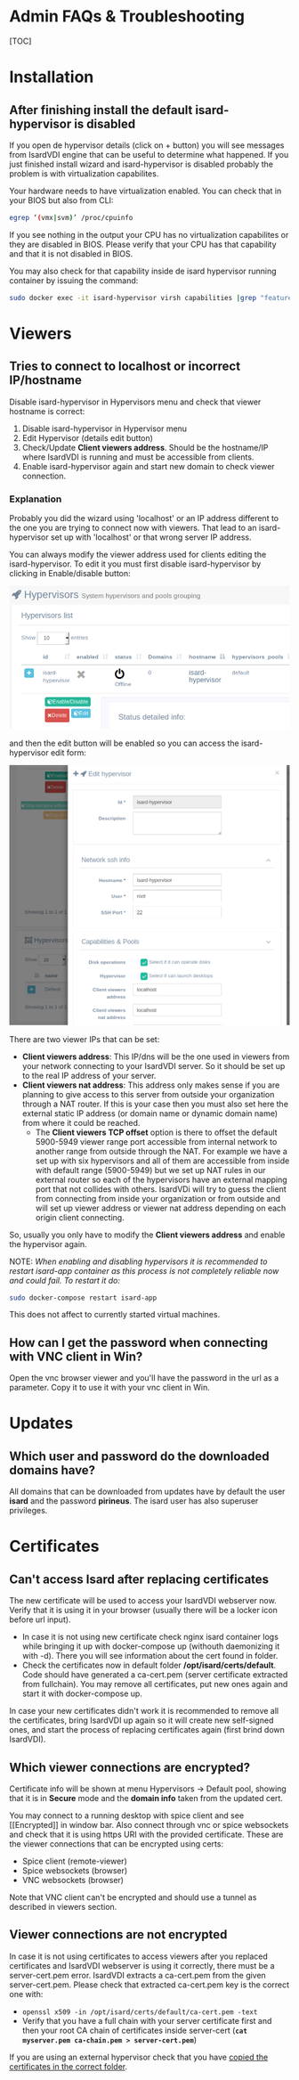 <h1>Admin FAQs & Troubleshooting</h1>

[TOC]

# Installation

## After finishing install the default isard-hypervisor is disabled

If you open de hypervisor details (click on + button) you will see messages from IsardVDI engine that can be useful to determine what happened. If you just finished install wizard and isard-hypervisor is disabled probably the problem is with virtualization capabilites.

Your hardware needs to have virtualization enabled. You can check that in your BIOS but also from CLI:

```bash
egrep ‘(vmx|svm)’ /proc/cpuinfo
```

If you see nothing in the output your CPU has no virtualization capabilites or they are disabled in BIOS. Please verify that your CPU has that capability and that it is not disabled in BIOS.

You may also check for that capability inside de isard hypervisor running container by issuing the command:

```bash
sudo docker exec -it isard-hypervisor virsh capabilities |grep "feature name"
```

# Viewers

## Tries to connect to localhost or incorrect IP/hostname

Disable isard-hypervisor in Hypervisors menu and check that viewer hostname is correct:

1. Disable isard-hypervisor in Hypervisor menu
2. Edit Hypervisor (details edit button)
3. Check/Update **Client viewers address**. Should be the hostname/IP where IsardVDI is running and must be accessible from clients.
4. Enable isard-hypervisor again and start new domain to check viewer connection.

### Explanation

Probably you did the wizard using 'localhost' or an IP address different to the one you are trying to connect now with viewers. That lead to an isard-hypervisor set up with 'localhost' or that wrong server IP address.

You can always modify the viewer address used for clients editing the isard-hypervisor. To edit it you must first disable isard-hypervisor by clicking in Enable/disable button:

![](../images/admin/faq/viewer_hyper_disabled.png)

 and then the edit button will be enabled so you can access the isard-hypervisor edit form:

![](../images/admin/faq/viewer_hyper_form.png)

There are two viewer IPs that can be set:

- **Client viewers address**: This IP/dns will be the one used in viewers from your network connecting to your IsardVDI server. So it should be set up to the real IP address of your server.
- **Client viewers nat address**: This address only makes sense if you are planning to give access to this server from outside your organization through a NAT router. If this is your case then you must also set here the external static IP address (or domain name or dynamic domain name) from where it could be reached. 
  - The **Client viewers TCP offset** option is there to offset the default 5900-5949 viewer range port accessible from internal network to another range from outside through the NAT. For example we have a set up with six hypervisors and all of them are accessible from inside with default range (5900-5949) but we set up NAT rules in our external router so each of the hypervisors have an external mapping port that not collides with others. IsardVDi will try to guess the client from connecting from inside your organization or from outside and will set up viewer address or viewer nat address depending on each origin client connecting.

So, usually you only have to modify the **Client viewers address** and enable the hypervisor again. 

NOTE: *When enabling and disabling hypervisors it is recommended to restart isard-app container as this process is not completely reliable now and could fail. To restart it do:*

```bash
sudo docker-compose restart isard-app
```

This does not affect to currently started virtual machines.

## How can I get the password when connecting with VNC client in Win?

Open the vnc browser viewer and you'll have the password in the url as a parameter. Copy it to use it with your vnc client in Win.

# Updates

## Which user and password do the downloaded domains have?

All domains that can be downloaded from updates have by default the user **isard** and the password **pirineus**. The isard user has also superuser privileges.

# Certificates

## Can't access Isard after replacing certificates

The new certificate will be used to access your IsardVDI webserver now. Verify that it is using it in your browser (usually there will be a locker icon before url input).

- In case it is not using new certificate check nginx isard container logs while bringing it up with docker-compose up (withouth daemonizing it with -d). There you will see information about the cert found in folder. 
- Check the certificates now in default folder **/opt/isard/certs/default**. Code should have generated a ca-cert.pem (server certificate extracted from fullchain). You may remove all certificates, put new ones again and start it with docker-compose up.

In case your new certificates didn't work it is recommended to remove all the certificates, bring IsardVDI up again so it will create new self-signed ones, and start the process of replacing certificates again (first brind down IsardVDI).

## Which viewer connections are encrypted?

Certificate info will be shown at menu Hypervisors -> Default pool, showing that it is in **Secure** mode and the **domain info** taken from the updated cert. 

You may connect to a running desktop with spice client and see [[Encrypted]] in window bar. Also connect through vnc or spice websockets and check that it is using https URI with the provided certificate. These are the viewer connections that can be encrypted using certs:

- Spice client (remote-viewer)
- Spice websockets (browser)
- VNC websockets (browser)

Note that VNC client can't be encrypted and should use a tunnel as described in viewers section.

## Viewer connections are not encrypted

In case it is not using certificates to access viewers after you replaced certificates and IsardVDI webserver is using it correctly, there must be a server-cert.pem error. IsardVDI extracts a ca-cert.pem from the given server-cert.pem. Please check that extracted ca-cert.pem key is the correct one with:

- `openssl x509 -in /opt/isard/certs/default/ca-cert.pem -text`
- Verify that you have a full chain with your server certificate first and then your root CA chain of certificates inside server-cert (**`cat myserver.pem ca-chain.pem > server-cert.pem`**)

If you are using an external hypervisor check that you have [copied the certificates in the correct folder](hypervisors.md#add-ssh-keys-for-new-hypervisor).